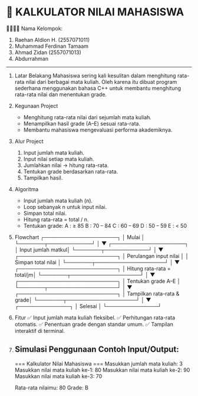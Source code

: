 
📘 KALKULATOR NILAI MAHASISWA
==============================

👨‍👩‍👦‍👦 Nama Kelompok:
1. Raehan Aldion H. (2557071011) 
2. Muhammad Ferdinan Tamaam
3. Ahmad Zidan (2557071013)
4. Abdurrahman

-----------------------------------------------------------

1. Latar Belakang
   Mahasiswa sering kali kesulitan dalam menghitung rata-rata nilai 
   dari berbagai mata kuliah. Oleh karena itu dibuat program sederhana 
   menggunakan bahasa C++ untuk membantu menghitung rata-rata nilai 
   dan menentukan grade.

2. Kegunaan Project
   - Menghitung rata-rata nilai dari sejumlah mata kuliah.
   - Menampilkan hasil grade (A–E) sesuai rata-rata.
   - Membantu mahasiswa mengevaluasi performa akademiknya.

3. Alur Project
   1. Input jumlah mata kuliah.
   2. Input nilai setiap mata kuliah.
   3. Jumlahkan nilai → hitung rata-rata.
   4. Tentukan grade berdasarkan rata-rata.
   5. Tampilkan hasil.

4. Algoritma
   - Input jumlah mata kuliah (n).
   - Loop sebanyak n untuk input nilai.
   - Simpan total nilai.
   - Hitung rata-rata = total / n.
   - Tentukan grade:
        A : ≥ 85
        B : 70 – 84
        C : 60 – 69
        D : 50 – 59
        E : < 50

5. Flowchart
         ┌────────────────────┐
         │ Mulai              │
         └───────┬────────────┘
                 │
                 ▼
      ┌────────────────────┐
      │ Input jumlah matkul│
      └───────┬────────────┘
              │
              ▼
 ┌───────────────────────────┐
 │ Perulangan input nilai     │
 │ Simpan total nilai         │
 └───────┬───────────────────┘
         │
         ▼
 ┌───────────────────────────┐
 │ Hitung rata-rata = total/jm│
 └───────┬───────────────────┘
         │
         ▼
 ┌───────────────────────────┐
 │ Tentukan grade A–E         │
 └───────┬───────────────────┘
         │
         ▼
 ┌───────────────────────────┐
 │ Tampilkan rata-rata & grade│
 └───────┬───────────────────┘
         │
         ▼
     ┌──────────────┐
     │ Selesai       │
     └──────────────┘

6. Fitur
   ✅ Input jumlah mata kuliah fleksibel.
   ✅ Perhitungan rata-rata otomatis.
   ✅ Penentuan grade dengan standar umum.
   ✅ Tampilan interaktif di terminal.

7. Simulasi Penggunaan
   Contoh Input/Output:
   ----------------------
   === Kalkulator Nilai Mahasiswa ===
   Masukkan jumlah mata kuliah: 3
   Masukkan nilai mata kuliah ke-1: 80
   Masukkan nilai mata kuliah ke-2: 90
   Masukkan nilai mata kuliah ke-3: 70

   Rata-rata nilaimu: 80
   Grade: B
